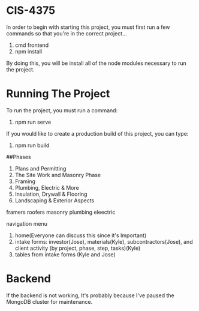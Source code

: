 # CIS-4375

In order to begin with starting this project, you must first run a few commands so that you're in the correct project...
1. cmd frontend
2. npm install

By doing this, you will be install all of the node modules necessary to run the project.

# Running The Project

To run the project, you must run a command:
1. npm run serve

If you would like to create a production build of this project, you can type:
1. npm run build

##Phases
1. Plans and Permitting
2. The Site Work and Masonry Phase
3. Framing
4. Plumbing, Electric & More
5. Insulation, Drywall & Flooring
6. Landscaping & Exterior Aspects

framers
roofers
masonry
plumbing
eleectric 


navigation menu
1. home(Everyone can discuss this since it's Important)
2. intake forms: investor(Jose), materials(Kyle), subcontractors(Jose), and client activity (by project, phase, step, tasks)(Kyle)
3. tables from intake forms (Kyle and Jose)

# Backend

If the backend is not working, It's probably because I've paused the MongoDB cluster for maintenance.
